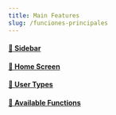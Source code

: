 ```yaml
---
title: Main Features
slug: /funciones-principales
---
```


<div className="feature-grid">
  <a href="funciones-principales/barra-lateral">
  <div className="feature-card">
    <h4>📄 Sidebar</h4>
  </div>
  </a>
  <a href="funciones-principales/pantalla-de-inicio">
  <div className="feature-card">
    <h4>📄 Home Screen</h4>
  </div>
  </a>
  <a href="funciones-principales/tipos-usuarios">
  <div className="feature-card">
    <h4>📄 User Types</h4>
  </div>
  </a>
  <a href="funciones-principales/funcionalidades-disponibles">
  <div className="feature-card">
    <h4>📄 Available Functions</h4>
  </div>
  </a>
</div>

